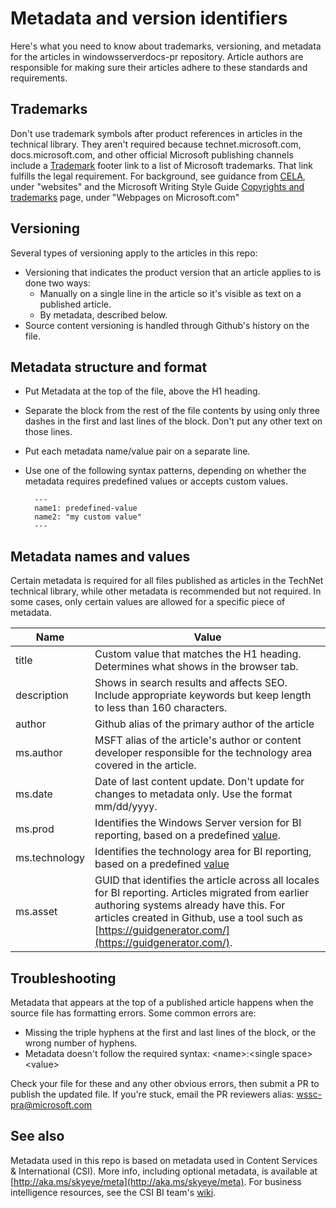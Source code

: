 # Metadata and version identifiers

Here's what you need to know about trademarks, versioning, and metadata for the articles in windowsserverdocs-pr repository. Article authors are responsible for making sure their articles adhere to these standards and requirements.

## Trademarks
Don't use trademark symbols after product references in articles in the technical library. They aren't required because technet.microsoft.com, docs.microsoft.com, and other official Microsoft publishing channels include a [Trademark](https://www.microsoft.com/trademarks) footer link to a list of Microsoft trademarks. That link fulfills the legal requirement. For background, see guidance from [CELA](https://microsoft.sharepoint.com/sites/LCAWeb/Home/Copyrights-Trademarks-and-Patents/Trademarks/Trademark-List-and-Usage), under "websites" and the Microsoft Writing Style Guide [Copyrights and trademarks](https://worldready.cloudapp.net/Styleguide/Read?id=2700&topicid=26696) page, under "Webpages on Microsoft.com" 

## Versioning
Several types of versioning apply to the articles in this repo: 

-  Versioning that indicates the product version that an article applies to is done two ways:
    - Manually on a single line in the article so it's visible as text on a published article.
    - By metadata, described below.
-  Source content versioning is handled through Github's history on the file. 

## Metadata structure and format

- Put Metadata at the top of the file, above the H1 heading.
- Separate the block from the rest of the file contents by using only three dashes in the first and last lines of the block. Don't put any other text on those lines.
- Put each metadata name/value pair on a separate line.
- Use one of the following syntax patterns, depending on whether the metadata requires predefined values or accepts custom values. 

        ---
        name1: predefined-value
        name2: "my custom value"
        ---

## Metadata names and values

Certain metadata is required for all files published as articles in the TechNet technical library, while other metadata is recommended but not required. In some cases, only certain values are allowed for a specific piece of metadata. 

|Name|Value|
|---|---|
|title|Custom value that matches the H1 heading. Determines what shows in the browser tab.|
|description|Shows in search results and affects SEO. Include appropriate keywords but keep length to less than 160 characters.|
|author|Github alias of the primary author of the article|
|ms.author|MSFT alias of the article's author or content developer responsible for the technology area covered in the article.|
|ms.date|Date of last content update. Don't update for changes to metadata only. Use the format mm/dd/yyyy.|
|ms.prod|Identifies the Windows Server version for BI reporting, based on a predefined [value](https://microsoft.sharepoint.com/teams/STBCSI/Insights/_layouts/15/WopiFrame.aspx?sourcedoc=%7b7A321BF1-0611-4184-84DA-A0E964C435FA%7d&file=WEDCS_MasterList_CSIValues.xlsx&action=default&IsList=1&ListId=%7b46B17C8A-CD7E-47ED-A1B6-F2B654B55E2B%7d&ListItemId=969).|
|ms.technology|Identifies the technology area for BI reporting, based on a predefined [value](https://microsoft.sharepoint.com/teams/STBCSI/Insights/_layouts/15/WopiFrame.aspx?sourcedoc=%7b7A321BF1-0611-4184-84DA-A0E964C435FA%7d&file=WEDCS_MasterList_CSIValues.xlsx&action=default&IsList=1&ListId=%7b46B17C8A-CD7E-47ED-A1B6-F2B654B55E2B%7d&ListItemId=969)|
|ms.asset|GUID that identifies the article across all locales for BI reporting. Articles migrated from earlier authoring systems already have this. For articles created in Github, use a tool such as [https://guidgenerator.com/](https://guidgenerator.com/).| 

## Troubleshooting

Metadata that appears at the top of a published article happens when the source file has formatting errors. Some common errors are:

- Missing the triple hyphens at the first and last lines of the block, or the wrong number of hyphens.
- Metadata doesn't follow the required syntax: \<name\>:\<single space\>\<value>

Check your file for these and any other obvious errors, then submit a PR to publish the updated file. If you're stuck, email the PR reviewers alias: wssc-pra@microsoft.com

## See also
Metadata used in this repo is based on metadata used in Content Services & International \(CSI\). More info, including optional metadata, is available at [http://aka.ms/skyeye/meta](http://aka.ms/skyeye/meta).
For business intelligence resources, see the CSI BI team's [wiki](https://microsoft.sharepoint.com/teams/STBCSI/Insights/Selfserve%20BI%20wiki/Self-serve%20BI%20wiki.aspx).